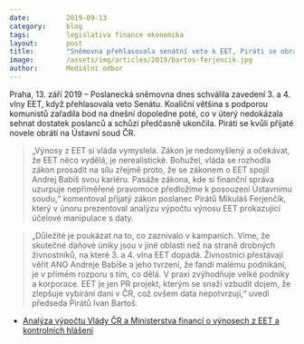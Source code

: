 ```yaml
---
date:         2019-09-13
category:     blog
tags:         legislativa finance ekonomika
layout:       post
title:        "Sněmovna přehlasovala senátní veto k EET, Piráti se obrátí na Ústavní soud ČR"
image:        /assets/img/articles/2019/bartos-ferjencik.jpg
author:       Mediální odbor
---
```




Praha, 13. září 2019 – Poslanecká sněmovna dnes schválila zavedení 3. a 4. vlny EET, když přehlasovala veto Senátu. Koaliční většina s podporou komunistů zařadila bod na dnešní dopoledne poté, co v úterý nedokázala sehnat dostatek poslanců a schůzi předčasně ukončila. Piráti se kvůli přijaté novele obrátí na Ústavní soud ČR.


> „Výnosy z EET si vláda vymyslela. Zákon je nedomyšlený a očekávat, že EET něco vydělá, je nerealistické. Bohužel, vláda se rozhodla zákon prosadit na sílu zřejmě proto, že se zákonem o EET spojil Andrej Babiš svou kariéru. Pasáže zákona, kde si finanční správa uzurpuje nepřiměřené pravomoce předložíme k posouzení Ústavnímu soudu,“ komentoval přijatý zákon poslanec Pirátů Mikuláš Ferjenčík, který v únoru prezentoval analýzu výpočtu výnosu EET prokazující účelové manipulace s daty.

 

> „Důležité je poukázat na to, co zaznívalo v kampaních. Víme, že skutečné daňové úniky jsou v jiné oblasti než na straně drobných živnostníků, na které 3. a 4. vlna EET dopadá. Živnostníci přestávají věřit ANO Andreje Babiše a jeho tvrzení, že fandí malému podnikání, je v přímém rozporu s tím, co dělá. V praxi zvýhodňuje velké podniky a korporace. EET je jen PR projekt, kterým se snaží vzbudit dojem, že zlepšuje vybírání daní v ČR, což ovšem data nepotvrzují,“ uvedl předseda Pirátů Ivan Bartoš.

 

* [Analýza výpočtu Vlády ČR a Ministerstva financí o výnosech z EET a kontrolních hlášení](https://www.piratskelisty.cz/clanek-2289-10-dukazu-o-eet-cisla-vlady-jsou-vymyslena)

